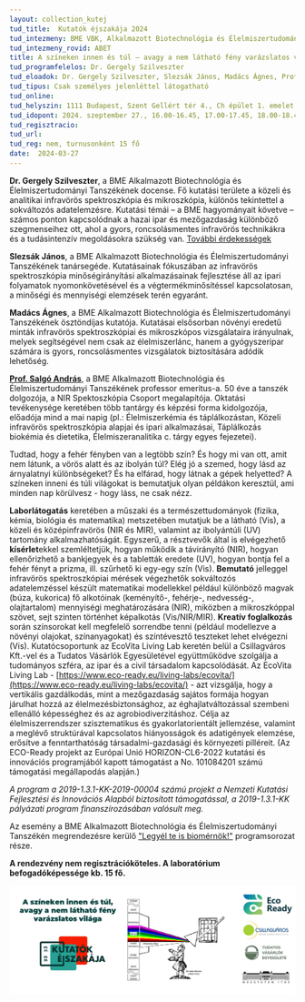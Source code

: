 ```yaml
---
layout: collection_kutej
tud_title:  Kutatók éjszakája 2024
tud_intezmeny: BME VBK, Alkalmazott Biotechnológia és Élelmiszertudományi Tanszék
tud_intezmeny_rovid: ABET
title: A színeken innen és túl – avagy a nem látható fény varázslatos világa
tud_programfelelos: Dr. Gergely Szilveszter
tud_eloadok: Dr. Gergely Szilveszter, Slezsák János, Madács Ágnes, Prof. Salgó András
tud_tipus: Csak személyes jelenléttel látogatható
tud_online: 
tud_helyszin: 1111 Budapest, Szent Gellért tér 4., Ch épület 1. emelet 165., NIR Spektroszkópia Csoport
tud_idopont: 2024. szeptember 27., 16.00-16.45, 17.00-17.45, 18.00-18.45, 19.00-19.45
tud_regisztracio:
tud_url: 
tud_reg: nem, turnusonként 15 fő
date:  2024-03-27
---
```


**Dr. Gergely Szilveszter**, a BME Alkalmazott Biotechnológia és Élelmiszertudományi Tanszékének docense. Fő kutatási területe a közeli és analitikai infravörös spektroszkópia és mikroszkópia, különös tekintettel a sokváltozós adatelemzésre. Kutatási témái – a BME hagyományait követve – számos ponton kapcsolódnak a hazai ipar és mezőgazdaság különböző szegmenseihez ott, ahol a gyors, roncsolásmentes infravörös technikákra és a tudásintenzív megoldásokra szükség van. [További érdekességek](https://eviko.hu/index.php/eviko/article/view/103/155)

**Slezsák János**, a BME Alkalmazott Biotechnológia és Élelmiszertudományi Tanszékének tanársegéde. Kutatásainak fókuszában az infravörös spektroszkópia minőségirányítási alkalmazásainak fejlesztése áll az ipari folyamatok nyomonkövetésével és a végtermékminősítéssel kapcsolatosan, a minőségi és mennyiségi elemzések terén egyaránt.

**Madács Ágnes**, a BME Alkalmazott Biotechnológia és Élelmiszertudományi Tanszékének ösztöndíjas kutatója. Kutatásai elsősorban növényi eredetű minták infravörös spektroszkópiai és mikroszkópos vizsgálataira irányulnak, melyek segítségével nem csak az élelmiszerlánc, hanem a gyógyszeripar számára is gyors, roncsolásmentes vizsgálatok biztosítására adódik lehetőség.

[**Prof. Salgó András**](https://mta.hu/koztestuleti_tagok?PersonId=9756 ), a BME Alkalmazott Biotechnológia és Élelmiszertudományi Tanszékének professor emeritus-a. 50 éve a tanszék dolgozója, a NIR Spektoszkópia Csoport megalapítója. Oktatási tevékenysége keretében több tantárgy és képzési forma kidolgozója, előadója mind a mai napig (pl.: Élelmiszerkémia és táplálkozástan, Közeli infravörös spektroszkópia alapjai és ipari alkalmazásai, Táplálkozás biokémia és dietetika, Élelmiszeranalitika c. tárgy egyes fejezetei). 




Tudtad, hogy a fehér fényben van a legtöbb szín? És hogy mi van ott, amit nem látunk, a vörös alatt és az ibolyán túl? Elég jó a szemed, hogy lásd az árnyalatnyi különbségeket? És ha elfárad, hogy látnak a gépek helyetted? A színeken inneni és túli világokat is bemutatjuk olyan példákon keresztül, ami minden nap körülvesz - hogy láss, ne csak nézz.

**Laborlátogatás** keretében a műszaki és a természettudományok (fizika, kémia, biológia és matematika) metszetében mutatjuk be a látható (Vis), a közeli és középinfravörös (NIR és MIR), valamint az ibolyántúli (UV) tartomány alkalmazhatóságát. Egyszerű, a résztvevők által is elvégezhető **kísérlet**ekkel szemléltetjük, hogyan működik a távirányító (NIR), hogyan ellenőrizhető a bankjegyek és a tabletták eredete (UV), hogyan bontja fel a fehér fényt a prizma, ill. szűrhető ki egy-egy szín (Vis). **Bemutató** jelleggel infravörös spektroszkópiai mérések végezhetők sokváltozós adatelemzéssel készült matematikai modellekkel például különböző magvak (búza, kukorica) fő alkotóinak (keményítő-, fehérje-, nedvesség-, olajtartalom) mennyiségi meghatározására (NIR), miközben a mikroszkóppal szövet, sejt szinten történhet képalkotás (Vis/NIR/MIR). **Kreatív foglalkozás** során színsorokat kell megfelelő sorrendbe tenni (például modellezve a növényi olajokat, színanyagokat) és színtévesztő teszteket lehet elvégezni (Vis). Kutatócsoportunk az EcoVita Living Lab keretén belül a Csillagváros Kft.-vel és a Tudatos Vásárlók Egyesületével együttműködve szolgálja a tudományos szféra, az ipar és a civil társadalom kapcsolódását. Az EcoVita Living Lab  - [https://www.eco-ready.eu/living-labs/ecovita/](https://www.eco-ready.eu/living-labs/ecovita/) - azt vizsgálja, hogy a vertikális gazdálkodás, mint a mezőgazdaság sajátos formája hogyan járulhat hozzá az élelmezésbiztonsághoz, az éghajlatváltozással szembeni ellenálló képességhez és az agrobiodiverzitáshoz. Célja az élelmiszerrendszer szisztematikus és gyakorlatorientált jellemzése, valamint a meglévő struktúrával kapcsolatos hiányosságok és adatigények elemzése, erősítve a fenntarthatóság társadalmi-gazdasági és környezeti pilléreit. (Az ECO-Ready projekt az Európai Unió HORIZON-CL6-2022 kutatási és innovációs programjából kapott támogatást a No. 101084201 számú támogatási megállapodás alapján.)

*A program a 2019-1.3.1-KK-2019-00004 számú projekt a Nemzeti Kutatási Fejlesztési és Innovációs Alapból biztosított támogatással, a 2019-1.3.1-KK pályázati program finanszírozásában valósult meg.* 

Az esemény a BME Alkalmazott Biotechnológia és Élelmiszertudományi Tanszékén megrendezésre kerülő ["Legyél te is biomérnök!"](https://kutatok.org/abettt/2024/09/04/kutatok-ejszakaja-2024-legyel-te-is-biomernok-programsorozat/) programsorozat része.

**A rendezvény nem regisztrációköteles. A laboratórium befogadóképessége kb. 15 fő.**

![A színeken innen és túl – avagy a nem látható fény varázslatos világa](../2024/images/a-szineken-innen-es-tul-avagy-a-nem-lathata-feny-varazslatos-vilaga.jpg)

